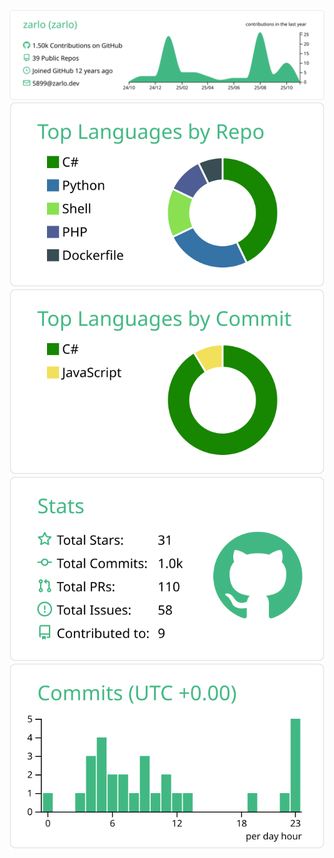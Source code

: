 [![](https://raw.githubusercontent.com/zarlo/zarlo/master/profile-summary-card-output/vue/0-profile-details.svg)](https://github.com/zarlo/zarlo)
[![](https://raw.githubusercontent.com/zarlo/zarlo/master/profile-summary-card-output/vue/1-repos-per-language.svg)](https://github.com/zarlo/zarlo) [![](https://raw.githubusercontent.com/zarlo/zarlo/master/profile-summary-card-output/vue/2-most-commit-language.svg)](https://github.com/zarlo/zarlo)[![](https://raw.githubusercontent.com/zarlo/zarlo/master/profile-summary-card-output/vue/3-stats.svg)](https://github.comzarlo/zarlo) 
[![](https://raw.githubusercontent.com/zarlo/zarlo/master/profile-summary-card-output/vue/4-productive-time.svg)](https://github.com/zarlo/zarlo)
